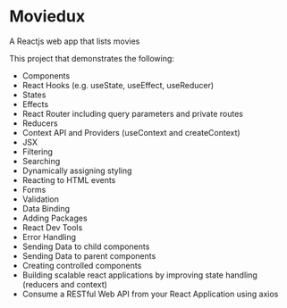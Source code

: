 # Moviedux

A Reactjs web app that lists movies

This project that demonstrates the following:

- Components
- React Hooks (e.g. useState, useEffect, useReducer)
- States
- Effects
- React Router including query parameters and private routes
- Reducers
- Context API and Providers (useContext and createContext)
- JSX
- Filtering
- Searching
- Dynamically assigning styling
- Reacting to HTML events
- Forms
- Validation
- Data Binding
- Adding Packages
- React Dev Tools
- Error Handling
- Sending Data to child components
- Sending Data to parent components
- Creating controlled components
- Building scalable react applications by improving state handling (reducers and context)
- Consume a RESTful Web API from your React Application using axios
